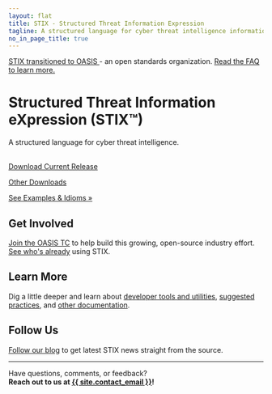 ```yaml
---
layout: flat
title: STIX - Structured Threat Information Expression
tagline: A structured language for cyber threat intelligence information
no_in_page_title: true
---
```


<div class="alert alert-warning" role="alert">
  <a href="https://www.oasis-open.org/committees/tc_home.php?wg_abbrev=cti" class="alert-link">
  STIX transitioned to OASIS </a>
  - an open standards organization.
  <a href="https://stixproject.github.io/oasis-faq.pdf" class="alert-link">
  Read the FAQ to learn more.</a>
</div>

<div class="jumbotron">
  <h1>Structured Threat Information eXpression (STIX™)</h1>
  <p>A structured language for cyber threat intelligence.</p>
  <br />
  <div class="row">
    <div class="col-md-6 text-center">
      <a class="btn btn-primary btn-lg" role="button" href="http://stix.mitre.org/language/version{{site.current_version}}/stix_v{{site.current_version}}_offline.zip">Download Current Release <span class="glyphicon glyphicon-download-alt"></span></a>
      <p class="small"><a href="/releases/1.2">Other Downloads</p></p>
    </div>
    <div class="col-md-6 text-center">
      <a class="btn btn-primary btn-lg" role="button" href="/documentation/idioms">See Examples &amp; Idioms »</a>
    </div>
  </div>
</div>

<div class="row">
  <div class="col-md-4 text-center">
    <h2>Get Involved</h2>
    <p><a href="https://www.oasis-open.org/committees/tc_home.php?wg_abbrev=cti">Join the OASIS TC</a> to help build this growing, open-source industry effort. <a href="/supporters">See who's already</a> using STIX.</p>
  </div>
  <div class="col-md-4 text-center">
    <h2>Learn More</h2>
    <p>Dig a little deeper and learn about <a href="/documentation/utilities/">developer tools and utilities<a>, <a href="/documentation/suggested-practices">suggested practices</a>, and <a href="/documentation">other documentation</a>.</p>
  </div>
  <div class="col-md-4 text-center">
    <h2>Follow Us</h2>
    <p><a href="/blog">Follow our blog</a> to get latest STIX news straight from the source.</p>
  </div>
</div>

<hr />

<p class="lead text-center">
	Have questions, comments, or feedback?
	<br/>
	<strong>Reach out to us at <a href="mailto:{{ site.contact_email }}">{{ site.contact_email }}</a>!</strong>
</p>

